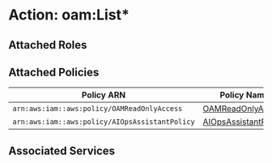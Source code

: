 # Action: oam:List*

## Attached Roles

## Attached Policies

| Policy ARN | Policy Name |
|------------|-------------|
| `arn:aws:iam::aws:policy/OAMReadOnlyAccess` | [OAMReadOnlyAccess](../policies.md#oamreadonlyaccess) |
| `arn:aws:iam::aws:policy/AIOpsAssistantPolicy` | [AIOpsAssistantPolicy](../policies.md#aiopsassistantpolicy) |

## Associated Services

